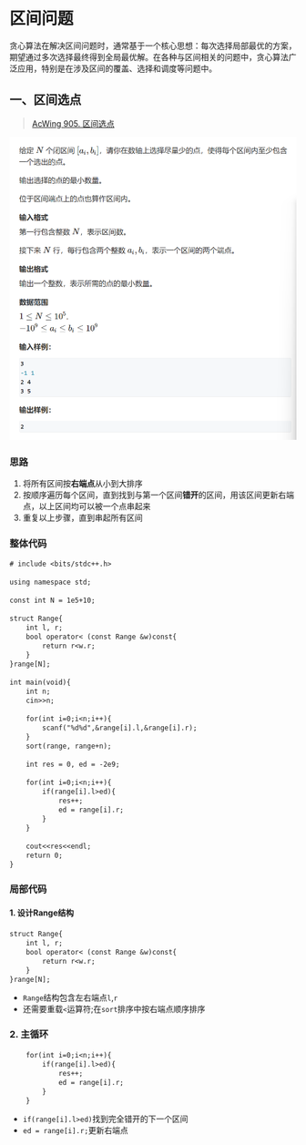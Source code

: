 # 区间问题

贪心算法在解决区间问题时，通常基于一个核心思想：每次选择局部最优的方案，期望通过多次选择最终得到全局最优解。在各种与区间相关的问题中，贪心算法广泛应用，特别是在涉及区间的覆盖、选择和调度等问题中。

## 一、区间选点
> [AcWing 905. 区间选点](https://www.acwing.com/problem/content/907/)

![区间选点题目](image/区间选点题目.png)

### 思路
1. 将所有区间按**右端点**从小到大排序
2. 按顺序遍历每个区间，直到找到与第一个区间**错开**的区间，用该区间更新右端点，以上区间均可以被一个点串起来
3. 重复以上步骤，直到串起所有区间

### 整体代码
```
# include <bits/stdc++.h>

using namespace std;

const int N = 1e5+10;

struct Range{
    int l, r;
    bool operator< (const Range &w)const{
        return r<w.r;
    }
}range[N];

int main(void){
    int n;
    cin>>n;
    
    for(int i=0;i<n;i++){
        scanf("%d%d",&range[i].l,&range[i].r);
    }
    sort(range, range+n);
    
    int res = 0, ed = -2e9;
    
    for(int i=0;i<n;i++){
        if(range[i].l>ed){
            res++;
            ed = range[i].r;
        }
    }
    
    cout<<res<<endl;
    return 0;
}
```

### 局部代码
#### 1. 设计Range结构
```
struct Range{
    int l, r;
    bool operator< (const Range &w)const{
        return r<w.r;
    }
}range[N];
```
* `Range`结构包含左右端点`l`,`r`
* 还需要重载`<`运算符;在`sort`排序中按右端点顺序排序

### 2. 主循环
```
    for(int i=0;i<n;i++){
        if(range[i].l>ed){
            res++;
            ed = range[i].r;
        }
    }
```
* `if(range[i].l>ed)`找到完全错开的下一个区间
* `ed = range[i].r;`更新右端点
